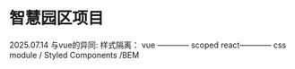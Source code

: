 # 智慧园区项目

2025.07.14
与vue的异同:
样式隔离：
vue  ———— scoped
react———— css module / Styled Components /BEM


